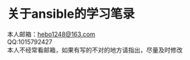 关于ansible的学习笔录
====================
本人邮箱：hebo1248@163.com <br />
QQ:1015792427 <br />
本人不经常看邮箱，如果有写的不对的地方请指出，尽量及时修改
